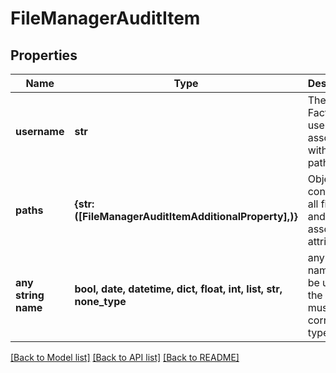 # FileManagerAuditItem


## Properties
Name | Type | Description | Notes
------------ | ------------- | ------------- | -------------
**username** | **str** | The FactSet username associated with the file paths. | 
**paths** | **{str: ([FileManagerAuditItemAdditionalProperty],)}** | Object containing all file paths and their associated attributes. | 
**any string name** | **bool, date, datetime, dict, float, int, list, str, none_type** | any string name can be used but the value must be the correct type | [optional]

[[Back to Model list]](../README.md#documentation-for-models) [[Back to API list]](../README.md#documentation-for-api-endpoints) [[Back to README]](../README.md)


